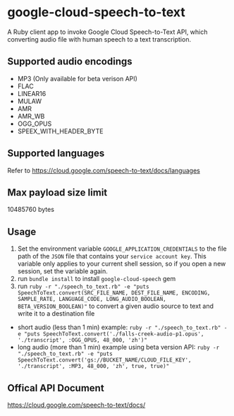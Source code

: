 # google-cloud-speech-to-text
A Ruby client app to invoke Google Cloud Speech-to-Text API, which converting audio file with human speech to a text transcription.

## Supported audio encodings
- MP3 (Only available for beta verison API)
- FLAC
- LINEAR16
- MULAW
- AMR
- AMR_WB
- OGG_OPUS
- SPEEX_WITH_HEADER_BYTE

## Supported languages
Refer to https://cloud.google.com/speech-to-text/docs/languages

## Max payload size limit
10485760 bytes

## Usage
1. Set the environment variable `GOOGLE_APPLICATION_CREDENTIALS` to the file path of the `JSON` file that contains your `service account key`. This variable only applies to your current shell session, so if you open a new session, set the variable again.
1. run `bundle install` to install `google-cloud-speech` gem
2. run `ruby -r "./speech_to_text.rb" -e "puts SpeechToText.convert(SRC_FILE_NAME, DEST_FILE_NAME, ENCODING, SAMPLE_RATE, LANGUAGE_CODE, LONG_AUDIO_BOOLEAN, BETA_VERSION_BOOLEAN)"` to convert a given audio source to text and write it to a destination file
- short audio (less than 1 min) example: `ruby -r "./speech_to_text.rb" -e "puts SpeechToText.convert('./falls-creek-audio-p1.opus', './transcript', :OGG_OPUS, 48_000, 'zh')"`
- long audio (more than 1 min) example using beta version API: `ruby -r "./speech_to_text.rb" -e "puts SpeechToText.convert('gs://BUCKET_NAME/CLOUD_FILE_KEY', './transcript', :MP3, 48_000, 'zh', true, true)"`

## Offical API Document
https://cloud.google.com/speech-to-text/docs/
